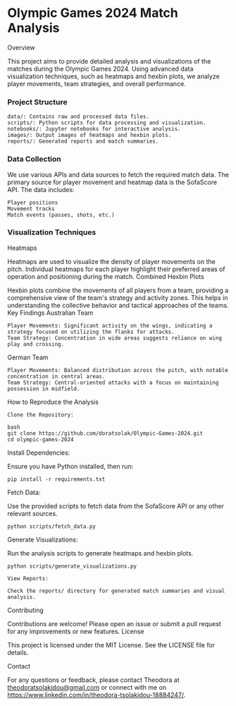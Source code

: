 # Olympic Games 2024 Match Analysis
Overview

This project aims to provide detailed analysis and visualizations of the matches during the Olympic Games 2024. Using advanced data visualization techniques, such as heatmaps and hexbin plots, we analyze player movements, team strategies, and overall performance.
### Project Structure

    data/: Contains raw and processed data files.
    scripts/: Python scripts for data processing and visualization.
    notebooks/: Jupyter notebooks for interactive analysis.
    images/: Output images of heatmaps and hexbin plots.
    reports/: Generated reports and match summaries.

### Data Collection

We use various APIs and data sources to fetch the required match data. The primary source for player movement and heatmap data is the SofaScore API. The data includes:

    Player positions
    Movement tracks
    Match events (passes, shots, etc.)

### Visualization Techniques
Heatmaps

Heatmaps are used to visualize the density of player movements on the pitch. Individual heatmaps for each player highlight their preferred areas of operation and positioning during the match.
Combined Hexbin Plots

Hexbin plots combine the movements of all players from a team, providing a comprehensive view of the team's strategy and activity zones. This helps in understanding the collective behavior and tactical approaches of the teams.
Key Findings
Australian Team

    Player Movements: Significant activity on the wings, indicating a strategy focused on utilizing the flanks for attacks.
    Team Strategy: Concentration in wide areas suggests reliance on wing play and crossing.

German Team

    Player Movements: Balanced distribution across the pitch, with notable concentration in central areas.
    Team Strategy: Central-oriented attacks with a focus on maintaining possession in midfield.

How to Reproduce the Analysis

    Clone the Repository:

    bash
    git clone https://github.com/doratsolak/Olympic-Games-2024.git
    cd olympic-games-2024

Install Dependencies:

Ensure you have Python installed, then run:

    pip install -r requirements.txt

Fetch Data:

Use the provided scripts to fetch data from the SofaScore API or any other relevant sources.

    python scripts/fetch_data.py

Generate Visualizations:

Run the analysis scripts to generate heatmaps and hexbin plots.

    python scripts/generate_visualizations.py

    View Reports:

    Check the reports/ directory for generated match summaries and visual analysis.



Contributing

Contributions are welcome! Please open an issue or submit a pull request for any improvements or new features.
License

This project is licensed under the MIT License. See the LICENSE file for details.

Contact

For any questions or feedback, please contact Theodora at theodoratsolakidou@gmail.com or connect with me on https://www.linkedin.com/in/theodora-tsolakidou-18884247/.

